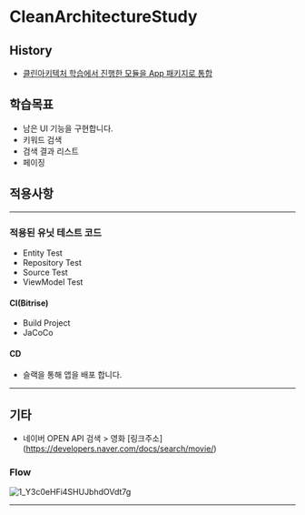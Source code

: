 # CleanArchitectureStudy

## History
- [클린아키텍처 학습에서 진행한 모듈을 App 패키지로 통합](https://github.com/ParkChan/CleanArchitectureStudy/blob/master/README.md)

## 학습목표
- 남은 UI 기능을 구현합니다.
- 키워드 검색
- 검색 결과 리스트
- 페이징

## 적용사항
---
### 적용된 유닛 테스트 코드
- Entity Test
- Repository Test
- Source Test
- ViewModel Test

#### CI(Bitrise)
- Build Project
- JaCoCo

#### CD
- 슬랙을 통해 앱을 배포 합니다.

---

## 기타
- 네이버 OPEN API 검색 > 영화
  [링크주소]
  (https://developers.naver.com/docs/search/movie/)

### Flow
![1_Y3c0eHFi4SHUJbhdOVdt7g](https://user-images.githubusercontent.com/7857824/137582679-4ce947ec-2b1f-4eff-b9db-1bd52b2d7856.jpeg)

---
